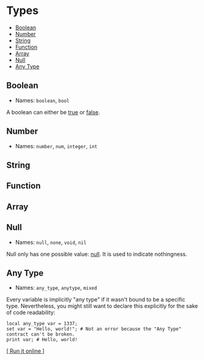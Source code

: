 # Types

- [Boolean](#boolean)
- [Number](#number)
- [String](#string)
- [Function](#function)
- [Array](#array)
- [Null](#null)
- [Any Type](#any-type)

## Boolean

- Names: `boolean`, `bool`

A boolean can either be [true](constants/true) or [false](constants/false).

## Number

- Names: `number`, `num`, `integer`, `int`

## String

## Function

## Array

## Null

- Names: `null`, `none`, `void`, `nil`

Null only has one possible value: [null](constants/null). It is used to indicate nothingness.

## Any Type

- Names: `any_type`, `anytype`, `mixed`

Every variable is implicitly "any type" if it wasn't bound to be a specific type. Nevertheless, you might still want to declare this explicitly for the sake of code readability:

    local any_type var = 1337;
    set var = "Hello, world!"; # Not an error because the "Any Type" contract can't be broken.
    print var; # Hello, world!

[[ Run it online ]](https://utopia.sh/?code=local+any_type+var+%3D+1337%3B%0D%set+var+%3D+%22Hello%2C+world%21%22%3B+%23+Not+an+error+because+the+%22Any+Type%22+contract+can%27t+be+broken.%0D%0Aprint+var%3B+%23+Hello%2C+world%21)
